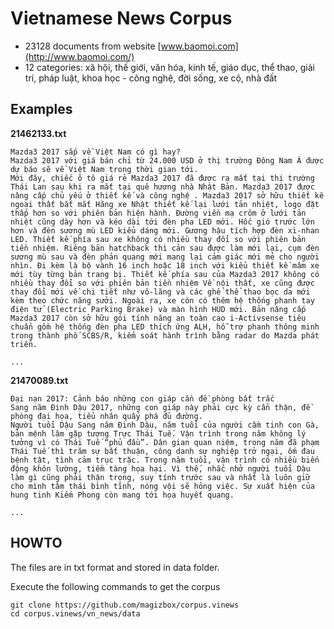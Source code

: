 # Vietnamese News Corpus

* 23128 documents from website [www.baomoi.com](http://www.baomoi.com/)
* 12 categories: xã hội, thế giới, văn hóa, kinh tế, giáo dục, thể thao, giải trí, pháp luật, khoa học - công nghệ, đời sống, xe cộ, nhà đất

## Examples

**21462133.txt**
```
Mazda3 2017 sắp về Việt Nam có gì hay?
Mazda3 2017 với giá bán chỉ từ 24.000 USD ở thị trường Đông Nam Á được dự báo sẽ về Việt Nam trong thời gian tới.
Mới đây, chiếc ô tô giá rẻ Mazda3 2017 đã được ra mắt tại thị trường Thái Lan sau khi ra mắt tại quê hương nhà Nhật Bản. Mazda3 2017 được nâng cấp chủ yếu ở thiết kế và công nghệ . Mazda3 2017 sở hữu thiết kế ngoại thất bắt mắt Hãng xe Nhật thiết kế lại lưới tản nhiệt, logo đặt thấp hơn so với phiên bản hiện hành. Đường viền mạ crôm ở lưới tản nhiệt cũng dày hơn và kéo dài tới đèn pha LED mới. Hốc gió trước lớn hơn và đèn sương mù LED kiểu dáng mới. Gương hậu tích hợp đèn xi-nhan LED. Thiết kế phía sau xe không có nhiều thay đổi so với phiên bản tiền nhiệm. Riêng bản hatchback thì cản sau được làm mới lại, cụm đèn sương mù sau và đèn phản quang mới mang lại cảm giác mới mẻ cho người nhìn. Đi kèm là bộ vành 16 inch hoặc 18 inch với kiểu thiết kế mâm xe mới tùy từng bản trang bị. Thiết kế phía sau của Mazda3 2017 không có nhiều thay đổi so với phiên bản tiền nhiệm Về nội thất, xe cũng được thay đổi mới về chi tiết như vô-lăng và các ghế thể thao bọc da mới kèm theo chức năng sưởi. Ngoài ra, xe còn có thêm hệ thống phanh tay điện tử (Electric Parking Brake) và màn hình HUD mới. Bản nâng cấp Mazda3 2017 còn sở hữu gói tính năng an toàn cao i-Activsense tiêu chuẩn gồm hệ thống đèn pha LED thích ứng ALH, hỗ trợ phanh thông minh trong thành phố SCBS/R, kiểm soát hành trình bằng radar do Mazda phát triển.

...
```

**21470089.txt**

```
Đại nạn 2017: Cảnh báo những con giáp cần đề phòng bất trắc
Sang năm Đinh Dậu 2017, những con giáp này phải cực kỳ cẩn thận, đề phòng đại họa, tiểu nhân quấy phá đủ đường.
Người tuổi Dậu Sang năm Đinh Dậu, năm tuổi của người cầm tinh con Gà, bản mệnh lâm gặp tượng Trực Thái Tuế. Vận trình trong năm không lý tưởng vì có Thái Tuế “phủ đầu”. Dân gian quan niệm, trong năm đã phạm Thái Tuế thì trăm sự bất thuận, công danh sự nghiệp trở ngại, ốm đau bệnh tật, tình cảm trục trặc. Trong năm tuổi, vận trình có nhiều biến động khôn lường, tiềm tàng họa hại. Vì thế, nhắc nhở người tuổi Dậu làm gì cũng phải thận trọng, suy tính trước sau và nhất là luôn giữ cho mình tâm thái bình tĩnh, nóng vội sẽ hỏng việc. Sự xuất hiện của hung tinh Kiếm Phong còn mang tới họa huyết quang.

...
```

## HOWTO

The files are in txt format and stored in data folder.

Execute the following commands to get the corpus

```
git clone https://github.com/magizbox/corpus.vinews
cd corpus.vinews/vn_news/data
```
